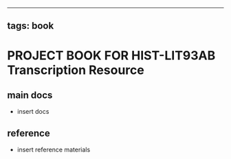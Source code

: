 
---
tags: book
---

PROJECT BOOK FOR HIST-LIT93AB Transcription Resource
===

main docs
---

- insert docs

reference
---

- insert reference materials

